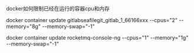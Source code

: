 docker如何限制已经在运行的容器cpu和内存

docker container update  gitlabseafilegit_gitlab_1_66166xxx  --cpus="2" --memory="8g"  --memory-swap="-1"

docker container update  rocketmq-console-ng  --cpus="1" --memory="1g"  --memory-swap="-1"


